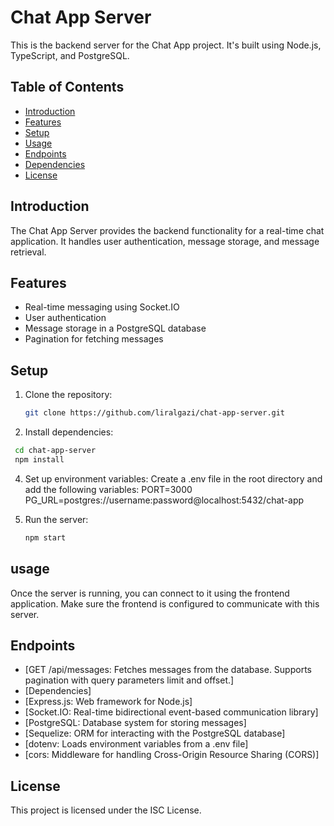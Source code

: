 # Chat App Server

This is the backend server for the Chat App project. It's built using Node.js, TypeScript, and PostgreSQL.

## Table of Contents

- [Introduction](#introduction)
- [Features](#features)
- [Setup](#setup)
- [Usage](#usage)
- [Endpoints](#endpoints)
- [Dependencies](#dependencies)
- [License](#license)

## Introduction

The Chat App Server provides the backend functionality for a real-time chat application. It handles user authentication, message storage, and message retrieval.

## Features

- Real-time messaging using Socket.IO
- User authentication
- Message storage in a PostgreSQL database
- Pagination for fetching messages

## Setup

1. Clone the repository:

   ```bash
   git clone https://github.com/liralgazi/chat-app-server.git

2. Install dependencies:
 ```bash
  cd chat-app-server
  npm install
```

4. Set up environment variables:
   Create a .env file in the root directory and add the following variables:
     PORT=3000
     PG_URL=postgres://username:password@localhost:5432/chat-app
   
5. Run the server:
    ```bash
   npm start

## usage
Once the server is running, you can connect to it using the frontend application. Make sure the frontend is configured to communicate with this server.

## Endpoints
- [GET /api/messages: Fetches messages from the database. Supports pagination with query parameters limit and offset.]
- [Dependencies]
- [Express.js: Web framework for Node.js]
- [Socket.IO: Real-time bidirectional event-based communication library]
- [PostgreSQL: Database system for storing messages]
- [Sequelize: ORM for interacting with the PostgreSQL database]
- [dotenv: Loads environment variables from a .env file]
- [cors: Middleware for handling Cross-Origin Resource Sharing (CORS)]

## License
This project is licensed under the ISC License.
